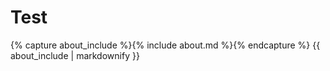 # Test


{% capture about_include %}{% include about.md %}{% endcapture %}
{{ about_include | markdownify }}